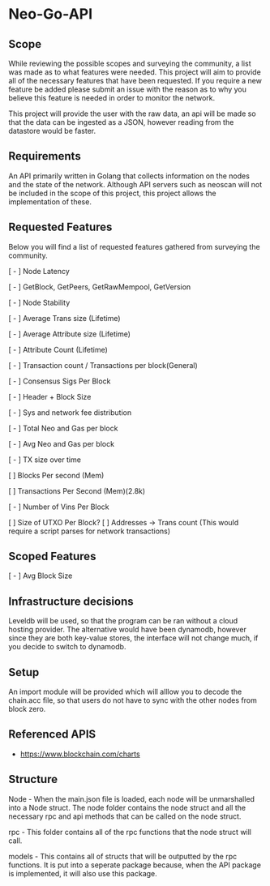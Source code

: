 # Neo-Go-API


## Scope

While reviewing the possible scopes and surveying the community, a list was made as to what features were needed.
This project will aim to provide all of the necessary features that have been requested. If you require a new feature be added please submit an issue with the reason as to why you believe this feature is needed in order to monitor the network.

This project will provide the user with the raw data, an api will be made so that the data can be ingested as a JSON, however reading from the datastore would be faster.

## Requirements

An API primarily written in Golang that collects information on the nodes and the state of the network. Although API servers such as neoscan will not be included in the scope of this project, this project allows the implementation of these.

## Requested Features

Below you will find a list of requested features gathered from surveying the community.

[ - ] Node Latency

[ - ] GetBlock, GetPeers, GetRawMempool, GetVersion

[ - ] Node Stability


[ - ] Average Trans size (Lifetime)

[ - ] Average Attribute size (Lifetime)

[ - ]  Attribute Count (Lifetime)

[ - ] Transaction count / Transactions per block(General) 

[ - ] Consensus Sigs Per Block

[ - ] Header + Block Size

[ - ] Sys and network fee distribution

[ - ] Total Neo and Gas per block

[ - ] Avg Neo and Gas per block

[ - ] TX size over time

[   ] Blocks Per second (Mem)

[   ] Transactions Per Second (Mem)(2.8k)



[ - ] Number of Vins Per Block

[   ] Size of UTXO Per Block?
[   ] Addresses -> Trans count (This would require a script parses for network transactions)

## Scoped Features

[ - ] Avg Block Size


## Infrastructure decisions 

Leveldb will be used, so that the program can be ran without a cloud hosting provider. The alternative would have been dynamodb, however since they are both key-value stores, the interface will not change much, if you decide to switch to dynamodb.

## Setup

An import module will be provided which will alllow you to decode the chain.acc file, so that users do not have to sync with the other nodes from block zero.

## Referenced APIS

- https://www.blockchain.com/charts

## Structure

Node - When the main.json file is loaded, each node will be unmarshalled into a Node struct. The node folder contains the node struct and all the necessary rpc and api methods that can be called on the node struct.

rpc - This folder contains all of the rpc functions that the node struct will call.

models - This contains all of structs that will be outputted by the rpc functions. It is put into a seperate package because, when the API package is implemented, it will also use this package.


